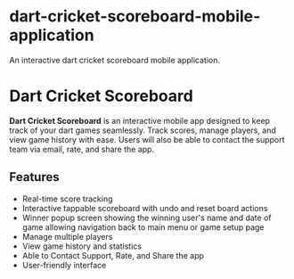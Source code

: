 # dart-cricket-scoreboard-mobile-application
An interactive dart cricket scoreboard mobile application.

# Dart Cricket Scoreboard

**Dart Cricket Scoreboard** is an interactive mobile app designed to keep track of your dart games seamlessly. Track scores, manage players, and view game history with ease. Users will also be able to contact the support team via email, rate, and share the app. 

## Features

- Real-time score tracking
- Interactive tappable scoreboard with undo and reset board actions
- Winner popup screen showing the winning user's name and date of game allowing navigation back to main menu or game setup page
- Manage multiple players
- View game history and statistics
- Able to Contact Support, Rate, and Share the app
- User-friendly interface
